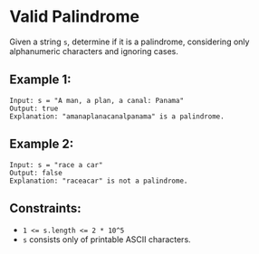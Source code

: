 # Valid Palindrome
Given a string `s`, determine if it is a palindrome, considering only alphanumeric characters and ignoring cases.

## Example 1:
```
Input: s = "A man, a plan, a canal: Panama"
Output: true
Explanation: "amanaplanacanalpanama" is a palindrome.
```

## Example 2:
```
Input: s = "race a car"
Output: false
Explanation: "raceacar" is not a palindrome.
```

## Constraints:
- `1 <= s.length <= 2 * 10^5`
- `s` consists only of printable ASCII characters.